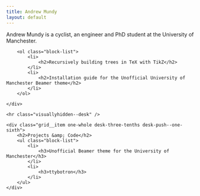 ```yaml
---
title: Andrew Mundy
layout: default
---
```


<div class="wrapper grid">
    <div class="grid__item one-whole desk-six-tenths">
        <div class="lead">
            Andrew Mundy is a cyclist, an engineer and PhD student at the University of Manchester.
        </div>

        <ol class="block-list">
            <li>
                <h2>Recursively building trees in TeX with TikZ</h2>
            </li>
            <li>
                <h2>Installation guide for the Unofficial University of Manchester Beamer theme</h2>
            </li>
        </ol>

    </div>

    <hr class="visuallyhidden--desk" />

    <div class="grid__item one-whole desk-three-tenths desk-push--one-sixth">
        <h2>Projects &amp; Code</h2>
        <ul class="block-list">
            <li>
                <h3>Unofficial Beamer theme for the University of Manchester</h3>
            </li>
            <li>
                <h3>ttybotron</h3>
            </li>
        </ul>
    </div>
</div>
